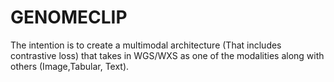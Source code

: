 # GENOMECLIP
The intention is to create a multimodal architecture (That includes contrastive loss) that takes in WGS/WXS as one of the modalities along with others (Image,Tabular, Text). 
